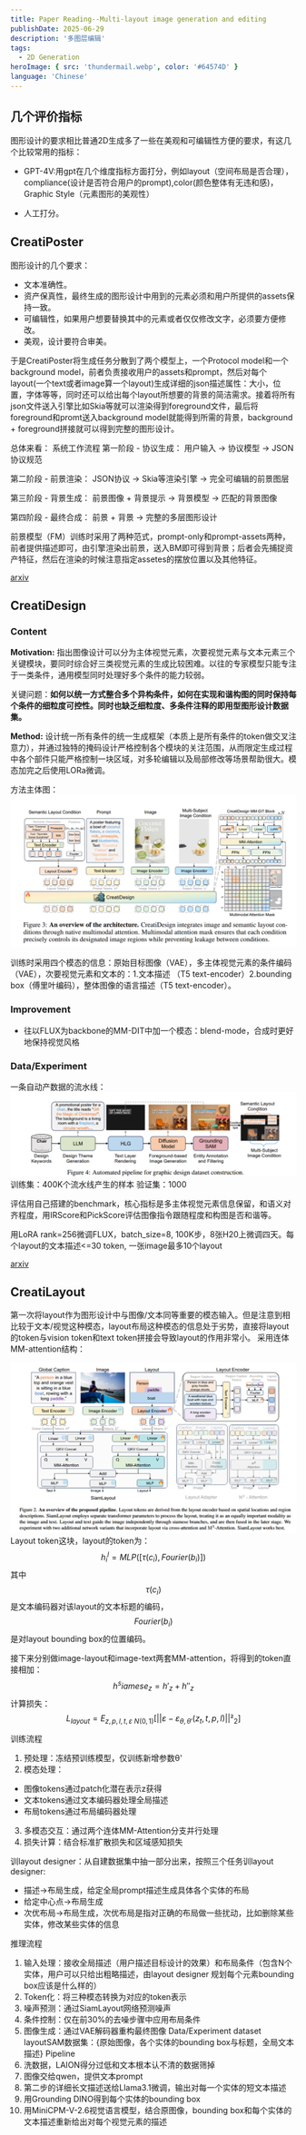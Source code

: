```yaml
---
title: Paper Reading--Multi-layout image generation and editing
publishDate: 2025-06-29
description: '多图层编辑'
tags:
  - 2D Generation
heroImage: { src: 'thundermail.webp', color: '#64574D' }
language: 'Chinese'
---
```

## 几个评价指标

图形设计的要求相比普通2D生成多了一些在美观和可编辑性方便的要求，有这几个比较常用的指标：

- GPT-4V:用gpt在几个维度指标方面打分，例如layout（空间布局是否合理），compliance(设计是否符合用户的prompt),color(颜色整体有无违和感)，Graphic Style（元素图形的美观性）

- 人工打分。

## CreatiPoster

图形设计的几个要求：
- 文本准确性。
- 资产保真性，最终生成的图形设计中用到的元素必须和用户所提供的assets保持一致。
- 可编辑性，如果用户想要替换其中的元素或者仅仅修改文字，必须要方便修改。
- 美观，设计要符合审美。 

于是CreatiPoster将生成任务分散到了两个模型上，一个Protocol model和一个background model，前者负责接收用户的assets和prompt，然后对每个layout(一个text或者image算一个layout)生成详细的json描述属性：大小，位置，字体等等，同时还可以给出每个layout所想要的背景的简洁需求。接着将所有json文件送入引擎比如Skia等就可以渲染得到foreground文件，最后将foreground和promt送入background model就能得到所需的背景，background + foreground拼接就可以得到完整的图形设计。

总体来看：
系统工作流程
第一阶段 - 协议生成：
用户输入 → 协议模型 → JSON协议规范

第二阶段 - 前景渲染：
JSON协议 → Skia等渲染引擎 → 完全可编辑的前景图层

第三阶段 - 背景生成：
前景图像 + 背景提示 → 背景模型 → 匹配的背景图像

第四阶段 - 最终合成：
前景 + 背景 → 完整的多层图形设计

前景模型（FM）训练时采用了两种范式，prompt-only和prompt-assets两种，前者提供描述即可，由引擎渲染出前景，送入BM即可得到背景；后者会先捕捉资产特征，然后在渲染的时候注意指定assetes的摆放位置以及其他特征。

[arxiv](https://arxiv.org/abs/2506.10890#:~:text=In%20this%20paper%2C%20we%20introduce%20CreatiPoster%2C%20a%20framework,multi-layer%20compositions%20from%20optional%20natural-language%20instructions%20or%20assets.)



## CreatiDesign
### Content

**Motivation:** 指出图像设计可以分为主体视觉元素，次要视觉元素与文本元素三个关键模块，要同时综合好三类视觉元素的生成比较困难。以往的专家模型只能专注于一类条件，通用模型同时处理好多个条件的能力较弱。

关键问题：**如何以统一方式整合多个异构条件，如何在实现和谐构图的同时保持每个条件的细粒度可控性。同时也缺乏细粒度、多条件注释的即用型图形设计数据集。**

**Method:** 设计统一所有条件的统一生成框架（本质上是所有条件的token做交叉注意力），并通过独特的掩码设计严格控制各个模块的关注范围，从而限定生成过程中各个部件只能严格控制一块区域，对多轮编辑以及局部修改等场景帮助很大。模态加完之后使用LORa微调。

方法主体图：
![alt text](creatidesign.PNG)

训练时采用四个模态的信息：原始目标图像（VAE），多主体视觉元素的条件编码（VAE），次要视觉元素和文本的：1.文本描述 （T5 text-encoder）2.bounding box（傅里叶编码），整体图像的语言描述（T5 text-encoder）。

### Improvement
- 往以FLUX为backbone的MM-DIT中加一个模态：blend-mode，合成时更好地保持视觉风格

### Data/Experiment
一条自动产数据的流水线：
![alt text](creatidesign-data.PNG)
训练集：400K个流水线产生的样本
验证集：1000

评估用自己搭建的benchmark，核心指标是多主体视觉元素信息保留，和语义对齐程度，用IRScore和PickScore评估图像指令跟随程度和构图是否和谐等。

用LoRA rank=256微调FLUX，batch_size=8, 100K步，8张H20上微调四天。每个layout的文本描述<=30 token, 一张image最多10个layout

[arxiv](https://arxiv.org/abs/2505.19114)

## CreatiLayout
第一次将layout作为图形设计中与图像/文本同等重要的模态输入。但是注意到相比较于文本/视觉这种模态，layout布局这种模态的信息处于劣势，直接将layout的token与vision token和text token拼接会导致layout的作用非常小。
采用连体MM-attention结构：

![alt text](creatilayout.png)
Layout token这块，layout的token为：
$$h^l_i = MLP([τ(c_i), Fourier(b_i)])$$
其中$$τ(c_i)$$是文本编码器对该layout的文本标题的编码，$$Fourier(b_i)$$是对layout bounding box的位置编码。

接下来分别做image-layout和image-text两套MM-attention，将得到的token直接相加：
$$h^siamese_z = h'_z + h''_z$$
计算损失：
$$L_{layout} = E_{z,p,l,t,ε~N(0,1)}[||ε - ε_{θ,θ'}(z_t, t, p, l)||²_2]$$

训练流程
1. 预处理：冻结预训练模型，仅训练新增参数θ'
2. 模态处理：
  - 图像tokens通过patch化潜在表示z获得
  - 文本tokens通过文本编码器处理全局描述
  - 布局tokens通过布局编码器处理
3. 多模态交互：通过两个连体MM-Attention分支并行处理
4. 损失计算：结合标准扩散损失和区域感知损失

训layout designer：从自建数据集中抽一部分出来，按照三个任务训layout designer: 
- 描述->布局生成，给定全局prompt描述生成具体各个实体的布局
- 给定中心点->布局生成
- 次优布局->布局生成，次优布局是指对正确的布局做一些扰动，比如删除某些实体，修改某些实体的信息

推理流程
1. 输入处理：接收全局描述（用户描述目标设计的效果）和布局条件（包含N个实体，用户可以只给出粗略描述，由layout designer 规划每个元素bounding box应该是什么样的）
2. Token化：将三种模态转换为对应的token表示
3. 噪声预测：通过SiamLayout网络预测噪声
4. 条件控制：仅在前30%的去噪步骤中应用布局条件
5. 图像生成：通过VAE解码器重构最终图像
Data/Experiment
dataset
layoutSAM数据集：{原始图像，各个实体的bounding box与标题，全局文本描述}
Pipeline
1. 洗数据，LAION得分过低和文本根本认不清的数据筛掉
2. 图像交给qwen，提供文本prompt
3. 第二步的详细长文描述送给Llama3.1微调，输出对每一个实体的短文本描述
4. 用Grounding DINO得到每个实体的bounding box
5. 用MiniCPM-V-2.6视觉语言模型，结合原图像，bounding box和每个实体的文本描述重新给出对每个视觉元素的描述

## 